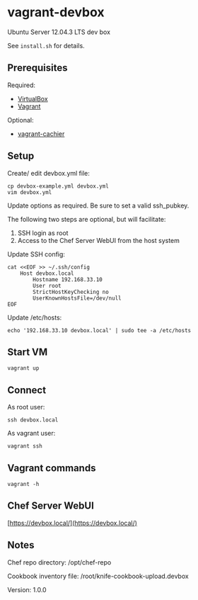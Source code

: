 # vagrant-devbox

Ubuntu Server 12.04.3 LTS dev box

See `install.sh` for details.

## Prerequisites

Required:

* [VirtualBox](https://www.virtualbox.org/wiki/Downloads)
* [Vagrant](https://www.vagrantup.com/downloads.html)

Optional:

* [vagrant-cachier](https://github.com/fgrehm/vagrant-cachier)

## Setup

Create/ edit devbox.yml file:

    cp devbox-example.yml devbox.yml
    vim devbox.yml

Update options as required. Be sure to set a valid ssh\_pubkey.

The following two steps are optional, but will facilitate:

1. SSH login as root
2. Access to the Chef Server WebUI from the host system

Update SSH config:

    cat <<EOF >> ~/.ssh/config
        Host devbox.local
            Hostname 192.168.33.10
            User root
            StrictHostKeyChecking no
            UserKnownHostsFile=/dev/null
    EOF

Update /etc/hosts:

    echo '192.168.33.10 devbox.local' | sudo tee -a /etc/hosts

## Start VM

    vagrant up

## Connect

As root user:

    ssh devbox.local

As vagrant user:

    vagrant ssh

## Vagrant commands

    vagrant -h

## Chef Server WebUI

[https://devbox.local/](https://devbox.local/)

## Notes

Chef repo directory: /opt/chef-repo

Cookbook inventory file: /root/knife-cookbook-upload.devbox

Version: 1.0.0
